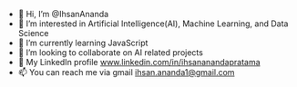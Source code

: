 - 👋 Hi, I’m @IhsanAnanda
- 👀 I’m interested in Artificial Intelligence(AI), Machine Learning, and Data Science
- 🌱 I’m currently learning JavaScript
- 💞️ I’m looking to collaborate on AI related projects
- 💼 My LinkedIn profile www.linkedin.com/in/ihsananandapratama
- 📫 You can reach me via gmail ihsan.ananda1@gmail.com

<!---
IhsanAnanda/IhsanAnanda is a ✨ special ✨ repository because its `README.md` (this file) appears on your GitHub profile.
You can click the Preview link to take a look at your changes.
--->
